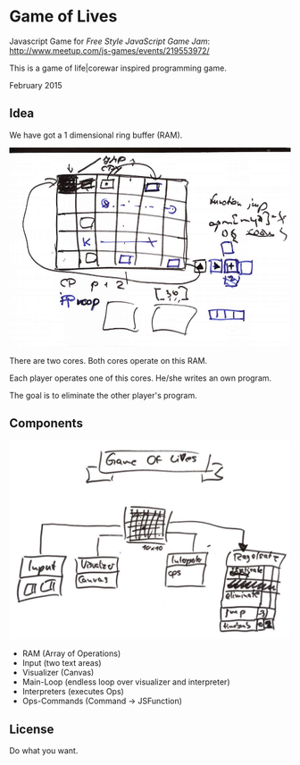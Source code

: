 # Game of Lives

Javascript Game for *Free Style JavaScript Game Jam*: http://www.meetup.com/js-games/events/219553972/ 

This is a game of life|corewar inspired programming game.

February 2015


## Idea

We have got a 1 dimensional ring buffer (RAM).

![](https://raw.githubusercontent.com/maltekosian/gameoflives/master/docs/idea.jpg)

There are two cores. Both cores operate on this RAM.

Each player operates one of this cores. He/she writes an own program.

The goal is to eliminate the other player's program.

## Components
![](https://raw.githubusercontent.com/maltekosian/gameoflives/master/docs/components.jpg)

* RAM (Array of Operations)
* Input (two text areas)
* Visualizer (Canvas)
* Main-Loop (endless loop over visualizer and interpreter)
* Interpreters (executes Ops)
* Ops-Commands (Command -> JSFunction)


## License
Do what you want.